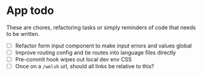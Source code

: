# App todo

These are chores, refactoring tasks or simply reminders of code that needs to be written.

- [ ] Refactor form input component to make input errors and values global
- [ ] Improve routing config and tie routes into language files directly
- [ ] Pre-commit hook wipes out local dev env CSS
- [ ] Once on a `/welsh` url, should all links be relative to this? 